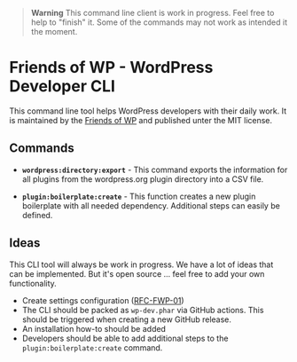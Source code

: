 > **Warning**
> This command line client is work in progress. Feel free to help to "finish" it. Some of the commands may not work as intended it the moment.

# Friends of WP - WordPress Developer CLI

This command line tool helps WordPress developers with their daily work. It is maintained by the [Friends of WP](https://www.friendsofwp.com) and published unter the MIT license.

## Commands

- **`wordpress:directory:export`** - This command exports the information for all plugins from the wordpress.org plugin directory into a CSV file. 


- **`plugin:boilerplate:create`** - This function creates a new plugin boilerplate with all needed dependency. Additional steps can easily be defined. 

## Ideas

This CLI tool will always be work in progress. We have a lot of ideas that can be implemented. But it's open source ... feel free to add your own functionality.

- Create settings configuration ([RFC-FWP-01](https://github.com/friends-of-wp/rfc-fwp-01-settings))
- The CLI should be packed as `wp-dev.phar` via GitHub actions. This should be triggered when creating a new GitHub release. 
- An installation how-to should be added
- Developers should be able to add additional steps to the `plugin:boilerplate:create` command.
